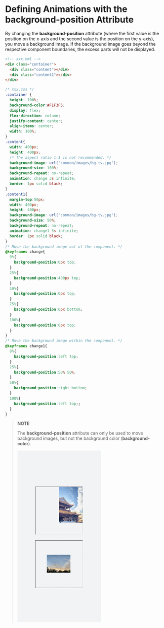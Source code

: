 # Defining Animations with the background-position Attribute


By changing the **background-position** attribute (where the first value is the position on the x-axis and the second value is the position on the y-axis), you move a background image. If the background image goes beyond the respective component boundaries, the excess parts will not be displayed.


```html
<!-- xxx.hml -->
<div class="container">
  <div class="content"></div>
  <div class="content1"></div>
</div>
```


```css
/* xxx.css */
.container {
  height: 100%;
  background-color:#F1F3F5;
  display: flex;
  flex-direction: column;
  justify-content: center;
  align-items: center;
  width: 100%;
}
.content{
  width: 400px;
  height: 400px;
  /* The aspect ratio 1:1 is not recommended. */
  background-image: url('common/images/bg-tv.jpg');
  background-size: 100%;
  background-repeat: no-repeat;
  animation: change 3s infinite;
  border: 1px solid black;
}
.content1{
  margin-top:50px;
  width: 400px;
  height: 400px;
  background-image: url('common/images/bg-tv.jpg');
  background-size: 50%;
  background-repeat: no-repeat;
  animation: change1 5s infinite;
  border: 1px solid black;
}
/* Move the background image out of the component. */
@keyframes change{
  0%{
    background-position:0px top;
  }
  25%{
    background-position:400px top;
  }
  50%{
    background-position:0px top;
  }
  75%{
    background-position:0px bottom;
  }
  100%{
    background-position:0px top;
  }
}
/* Move the background image within the component. */
@keyframes change1{
  0%{
    background-position:left top;
  }
  25%{
    background-position:50% 50%;
  }
  50%{
    background-position:right bottom;
  }
  100%{
    background-position:left top;;
  }
}
```


> **NOTE**
>
> The **background-position** attribute can only be used to move background images, but not the background color (**background-color**).
>
> ![en-us_image_background_img.gif](figures/en-us_image_background_img.gif)

